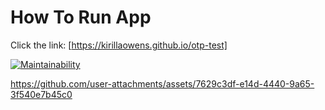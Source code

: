 # How To Run App
Click the link:
[https://kirillaowens.github.io/otp-test]

[![Maintainability](https://api.codeclimate.com/v1/badges/87208e4377f12cbd8e50/maintainability)](https://codeclimate.com/github/kirillaowens/otp-test/maintainability)

https://github.com/user-attachments/assets/7629c3df-e14d-4440-9a65-3f540e7b45c0
